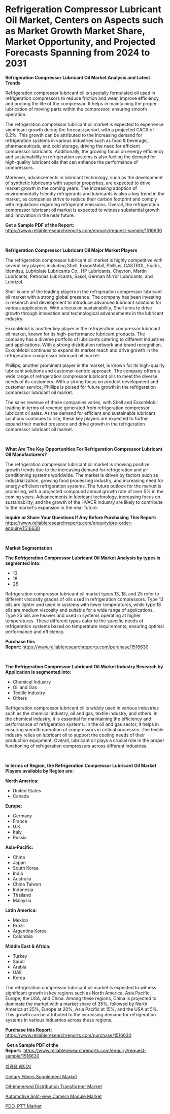 <p><h1>Refrigeration Compressor Lubricant Oil Market, Centers on Aspects such as Market Growth Market Share, Market Opportunity, and Projected Forecasts Spanning from 2024 to 2031</h1></p><p><strong>Refrigeration Compressor Lubricant Oil Market Analysis and Latest Trends</strong></p>
<p><p>Refrigeration compressor lubricant oil is specially formulated oil used in refrigeration compressors to reduce friction and wear, improve efficiency, and prolong the life of the compressor. It helps in maintaining the proper lubrication of moving parts within the compressor, ensuring smooth operation.</p><p>The refrigeration compressor lubricant oil market is expected to experience significant growth during the forecast period, with a projected CAGR of 6.2%. This growth can be attributed to the increasing demand for refrigeration systems in various industries such as food & beverage, pharmaceuticals, and cold storage, driving the need for efficient compressor lubricants. Additionally, the growing focus on energy efficiency and sustainability in refrigeration systems is also fueling the demand for high-quality lubricant oils that can enhance the performance of compressors.</p><p>Moreover, advancements in lubricant technology, such as the development of synthetic lubricants with superior properties, are expected to drive market growth in the coming years. The increasing adoption of environmentally friendly refrigerants and lubricants is also a key trend in the market, as companies strive to reduce their carbon footprint and comply with regulations regarding refrigerant emissions. Overall, the refrigeration compressor lubricant oil market is expected to witness substantial growth and innovation in the near future.</p></p>
<p><strong>Get a Sample PDF of the Report:&nbsp;</strong> <a href="https://www.reliableresearchreports.com/enquiry/request-sample/1516630">https://www.reliableresearchreports.com/enquiry/request-sample/1516630</a></p>
<p>&nbsp;</p>
<p><strong>Refrigeration Compressor Lubricant Oil Major Market Players</strong></p>
<p><p>The refrigeration compressor lubricant oil market is highly competitive with several key players including Shell, ExxonMobil, Phillips, CASTROL, Fuchs, Idemitsu, Lubriplate Lubricants Co., HP Lubricants, Chevron, Martin Lubricants, Petronas Lubricants, Sasol, German Mirror Lubricants, and Lubrizol. </p><p>Shell is one of the leading players in the refrigeration compressor lubricant oil market with a strong global presence. The company has been investing in research and development to introduce advanced lubricant solutions for various applications. With a focus on sustainability, Shell aims to drive growth through innovation and technological advancements in the lubricant industry.</p><p>ExxonMobil is another key player in the refrigeration compressor lubricant oil market, known for its high-performance lubricant products. The company has a diverse portfolio of lubricants catering to different industries and applications. With a strong distribution network and brand recognition, ExxonMobil continues to expand its market reach and drive growth in the refrigeration compressor lubricant oil market.</p><p>Phillips, another prominent player in the market, is known for its high-quality lubricant solutions and customer-centric approach. The company offers a wide range of refrigeration compressor lubricant oils to meet the diverse needs of its customers. With a strong focus on product development and customer service, Phillips is poised for future growth in the refrigeration compressor lubricant oil market.</p><p>The sales revenue of these companies varies, with Shell and ExxonMobil leading in terms of revenue generated from refrigeration compressor lubricant oil sales. As the demand for efficient and sustainable lubricant solutions continues to rise, these key players are expected to further expand their market presence and drive growth in the refrigeration compressor lubricant oil market.</p></p>
<p>&nbsp;</p>
<p><strong>What Are The Key Opportunities For Refrigeration Compressor Lubricant Oil Manufacturers?</strong></p>
<p><p>The refrigeration compressor lubricant oil market is showing positive growth trends due to the increasing demand for refrigeration and air conditioning systems worldwide. The market is driven by factors such as industrialization, growing food processing industry, and increasing need for energy-efficient refrigeration systems. The future outlook for the market is promising, with a projected compound annual growth rate of over 5% in the coming years. Advancements in lubricant technology, increasing focus on sustainability, and the growth of the HVACR industry are likely to contribute to the market's expansion in the near future.</p></p>
<p><strong>Inquire or Share Your Questions If Any Before Purchasing This Report:</strong> <a href="https://www.reliableresearchreports.com/enquiry/pre-order-enquiry/1516630">https://www.reliableresearchreports.com/enquiry/pre-order-enquiry/1516630</a></p>
<p>&nbsp;</p>
<p><strong>Market Segmentation</strong></p>
<p><strong>The Refrigeration Compressor Lubricant Oil Market Analysis by types is segmented into:</strong></p>
<p><ul><li>13</li><li>18</li><li>25</li></ul></p>
<p><p>Refrigeration compressor lubricant oil market types 13, 18, and 25 refer to different viscosity grades of oils used in refrigeration compressors. Type 13 oils are lighter and used in systems with lower temperatures, while type 18 oils are medium viscosity and suitable for a wide range of applications. Type 25 oils are heavier and used in systems operating at higher temperatures. These different types cater to the specific needs of refrigeration systems based on temperature requirements, ensuring optimal performance and efficiency.</p></p>
<p><strong>Purchase this Report:&nbsp;</strong><a href="https://www.reliableresearchreports.com/purchase/1516630">https://www.reliableresearchreports.com/purchase/1516630</a></p>
<p>&nbsp;</p>
<p><strong>The Refrigeration Compressor Lubricant Oil Market Industry Research by Application is segmented into:</strong></p>
<p><ul><li>Chemical Industry</li><li>Oil and Gas</li><li>Textile Industry</li><li>Others</li></ul></p>
<p><p>Refrigeration compressor lubricant oil is widely used in various industries such as the chemical industry, oil and gas, textile industry, and others. In the chemical industry, it is essential for maintaining the efficiency and performance of refrigeration systems. In the oil and gas sector, it helps in ensuring smooth operation of compressors in critical processes. The textile industry relies on lubricant oil to support the cooling needs of their production equipment. Overall, lubricant oil plays a crucial role in the proper functioning of refrigeration compressors across different industries.</p></p>
<p>&nbsp;</p>
<p><strong>In terms of Region, the Refrigeration Compressor Lubricant Oil Market Players available by Region are:</strong></p>
<p>
    <p> <strong> North America: </strong>
        <ul>
            <li>United States</li>
            <li>Canada</li>
        </ul>
        </p> 
    <p> <strong> Europe: </strong>
        <ul>
            <li>Germany</li>
            <li>France</li>
            <li>U.K.</li>
            <li>Italy</li>
            <li>Russia</li>
        </ul>
        </p> 
    <p> <strong> Asia-Pacific: </strong>
        <ul>
            <li>China</li>
            <li>Japan</li>
            <li>South Korea</li>
            <li>India</li>
            <li>Australia</li>
            <li>China Taiwan</li>
            <li>Indonesia</li>
            <li>Thailand</li>
            <li>Malaysia</li>
        </ul>
        </p> 
    <p> <strong> Latin America: </strong>
        <ul>
            <li>Mexico</li>
            <li>Brazil</li>
            <li>Argentina Korea</li>
            <li>Colombia</li>
        </ul>
        </p> 
    <p> <strong> Middle East & Africa: </strong>
        <ul>
            <li>Turkey</li>
            <li>Saudi</li>
            <li>Arabia</li>
            <li>UAE</li>
            <li>Korea</li>
        </ul>
    </p>
    </p>
<p><p>The refrigeration compressor lubricant oil market is expected to witness significant growth in key regions such as North America, Asia Pacific, Europe, the USA, and China. Among these regions, China is projected to dominate the market with a market share of 35%, followed by North America at 25%, Europe at 20%, Asia Pacific at 15%, and the USA at 5%. This growth can be attributed to the increasing demand for refrigeration systems in various industries across these regions.</p></p>
<p><strong>Purchase this Report: </strong><a href="https://www.reliableresearchreports.com/purchase/1516630">https://www.reliableresearchreports.com/purchase/1516630</a></p>
<p>&nbsp;<strong>Get a Sample PDF of the Report:&nbsp;&nbsp;</strong><a href="https://www.reliableresearchreports.com/enquiry/request-sample/1516630">https://www.reliableresearchreports.com/enquiry/request-sample/1516630</a></p>
<p><strong></strong></p>
<p><p><a href="https://medium.com/@jeromertyau89966/%EC%B9%98%EA%B3%BC-%EB%A0%88%EC%9D%B4%EC%A0%80-%EC%8B%9C%EC%9E%A5-2031%EB%85%84%EA%B9%8C%EC%A7%80%EC%9D%98-%ED%8A%B8%EB%A0%8C%EB%93%9C-%EC%98%88%EC%B8%A1-%EB%B0%8F-%EA%B2%BD%EC%9F%81-%EB%B6%84%EC%84%9D-ddaf92ffc736">치과용 레이저</a></p><p><a href="https://github.com/myacatherineblakecaczo9vcsw/Market-Research-Report-List-1/blob/main/dietary-fibers-supplement-market.md">Dietary Fibers Supplement Market</a></p><p><a href="https://github.com/okotobwrhuteie/Market-Research-Report-List-1/blob/main/oil-immersed-distribution-transformer-market.md">Oil-immersed Distribution Transformer Market</a></p><p><a href="https://view.publitas.com/reportprime-1/automotive-split-view-camera-module-market-size-growth-and-forecast-from-2024-2031/">Automotive Split-view Camera Module Market</a></p><p><a href="https://flame-sidecar-702.notion.site/PDO-PTT-Market-Research-Report-Unlocks-Analysis-on-the-Market-Financial-Status-Market-Size-and-Ma-d2ca67a74f9c488595580b8bf7c381a2">PDO, PTT Market</a></p></p>